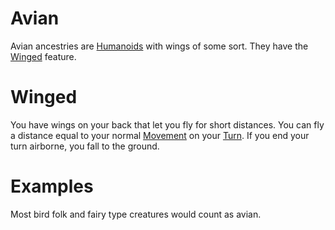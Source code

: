 # Avian

Avian ancestries are [Humanoids](../../../Resources%20for%20GMs/Creatures/Creature%20Types/Humanoid.md) with wings of some sort. They have the [Winged](Avian.md#Winged) feature.

# Winged

You have wings on your back that let you fly for short distances. You can fly a distance equal to your normal [Movement](../../../Game%20Procedures/Combat/Movement.md) on your [Turn](../../../Game%20Procedures/Core%20Procedures/Turn.md). If you end your turn airborne, you fall to the ground.

# Examples

Most bird folk and fairy type creatures would count as avian.
